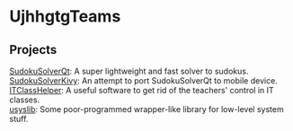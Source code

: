 # UjhhgtgTeams
## Projects
[SudokuSolverQt](https://ujhhgtgteams.github.io/SudokuSolverQt/): A super lightweight and fast solver to sudokus.<br>
[SudokuSolverKivy](https://ujhhgtgteams.github.io/SudokuSolverKivy/): An attempt to port SudokuSolverQt to mobile device.<br>
[ITClassHelper](https://ujhhgtgteams.github.io/ITClassHelper/): A useful software to get rid of the teachers' control in IT classes.<br>
[usyslib](https://ujhhgtgteams.github.io/usyslib/): Some poor-programmed wrapper-like library for low-level system stuff.
